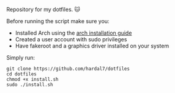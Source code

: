 Repository for my dotfiles. 🐱


Before running the script make sure you:
- Installed Arch using the [arch installation guide](https://wiki.archlinux.org/title/Installation_guide)
- Created a user account with sudo privileges
- Have fakeroot and a graphics driver installed on your system

Simply run:

    git clone https://github.com/hardal7/dotfiles
    cd dotfiles
    chmod +x install.sh
    sudo ./install.sh

